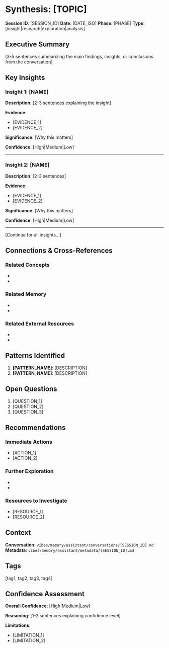 # Synthesis: [TOPIC]

**Session ID**: [SESSION_ID]
**Date**: [DATE_ISO]
**Phase**: [PHASE]
**Type**: [insight|research|exploration|analysis]

## Executive Summary

[3-5 sentences summarizing the main findings, insights, or conclusions from the conversation]

## Key Insights

### Insight 1: [NAME]

**Description**: [2-3 sentences explaining the insight]

**Evidence**:
- [EVIDENCE_1]
- [EVIDENCE_2]

**Significance**: [Why this matters]

**Confidence**: [High|Medium|Low]

---

### Insight 2: [NAME]

**Description**: [2-3 sentences]

**Evidence**:
- [EVIDENCE_1]
- [EVIDENCE_2]

**Significance**: [Why this matters]

**Confidence**: [High|Medium|Low]

---

[Continue for all insights...]

## Connections & Cross-References

### Related Concepts
- [CONCEPT_1]: [RELATION]
- [CONCEPT_2]: [RELATION]

### Related Memory
- [PATH_1]: [HOW_IT_RELATES]
- [PATH_2]: [HOW_IT_RELATES]

### Related External Resources
- [URL_1]: [DESCRIPTION]
- [URL_2]: [DESCRIPTION]

## Patterns Identified

1. **[PATTERN_NAME]**: [DESCRIPTION]
2. **[PATTERN_NAME]**: [DESCRIPTION]

## Open Questions

1. [QUESTION_1]
2. [QUESTION_2]
3. [QUESTION_3]

## Recommendations

### Immediate Actions
- [ACTION_1]
- [ACTION_2]

### Further Exploration
- [TOPIC_1]: [WHY]
- [TOPIC_2]: [WHY]

### Resources to Investigate
- [RESOURCE_1]
- [RESOURCE_2]

## Context

**Conversation**: `vibes/memory/assistant/conversations/[SESSION_ID].md`
**Metadata**: `vibes/memory/assistant/metadata/[SESSION_ID].md`

## Tags

[tag1, tag2, tag3, tag4]

## Confidence Assessment

**Overall Confidence**: [High|Medium|Low]

**Reasoning**: [1-2 sentences explaining confidence level]

**Limitations**:
- [LIMITATION_1]
- [LIMITATION_2]


